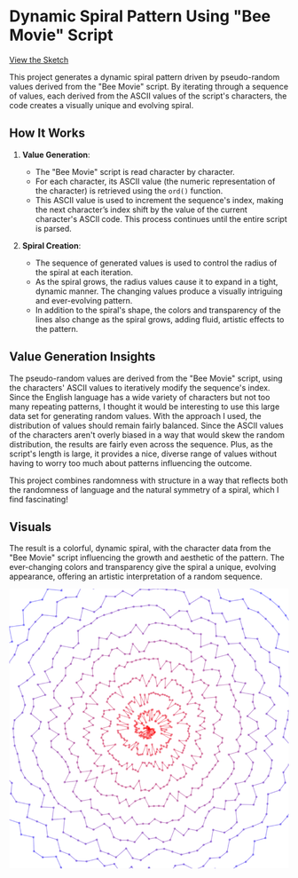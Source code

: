 # Dynamic Spiral Pattern Using "Bee Movie" Script
[View the Sketch](https://editor.p5js.org/c_reed/sketches/jQcEiJ5B3)

This project generates a dynamic spiral pattern driven by pseudo-random values derived from the "Bee Movie" script. By iterating through a sequence of values, each derived from the ASCII values of the script's characters, the code creates a visually unique and evolving spiral.

## How It Works

1. **Value Generation**: 
   - The "Bee Movie" script is read character by character.
   - For each character, its ASCII value (the numeric representation of the character) is retrieved using the `ord()` function.
   - This ASCII value is used to increment the sequence's index, making the next character’s index shift by the value of the current character's ASCII code. This process continues until the entire script is parsed.

2. **Spiral Creation**:
   - The sequence of generated values is used to control the radius of the spiral at each iteration.
   - As the spiral grows, the radius values cause it to expand in a tight, dynamic manner. The changing values produce a visually intriguing and ever-evolving pattern.
   - In addition to the spiral's shape, the colors and transparency of the lines also change as the spiral grows, adding fluid, artistic effects to the pattern.

## Value Generation Insights

The pseudo-random values are derived from the "Bee Movie" script, using the characters' ASCII values to iteratively modify the sequence's index. Since the English language has a wide variety of characters but not too many repeating patterns, I thought it would be interesting to use this large data set for generating random values. With the approach I used, the distribution of values should remain fairly balanced. Since the ASCII values of the characters aren't overly biased in a way that would skew the random distribution, the results are fairly even across the sequence. Plus, as the script's length is large, it provides a nice, diverse range of values without having to worry too much about patterns influencing the outcome.

This project combines randomness with structure in a way that reflects both the randomness of language and the natural symmetry of a spiral, which I find fascinating!

## Visuals

The result is a colorful, dynamic spiral, with the character data from the "Bee Movie" script influencing the growth and aesthetic of the pattern. The ever-changing colors and transparency give the spiral a unique, evolving appearance, offering an artistic interpretation of a random sequence.

![Art Image](art.png)

